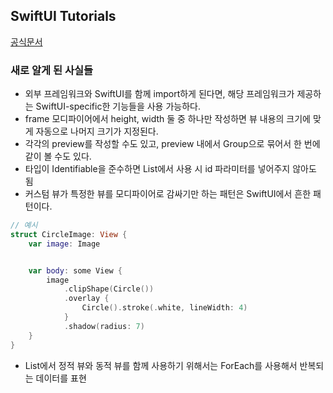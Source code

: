 ## SwiftUI Tutorials
[공식문서](https://developer.apple.com/tutorials/swiftui/creating-and-combining-views)

### 새로 알게 된 사실들

- 외부 프레임워크와 SwiftUI를 함께 import하게 된다면, 해당 프레임워크가 제공하는 SwiftUI-specific한 기능들을 사용 가능하다.
- frame 모디파이어에서 height, width 둘 중 하나만 작성하면 뷰 내용의 크기에 맞게 자동으로 나머지 크기가 지정된다. 
- 각각의 preview를 작성할 수도 있고, preview 내에서 Group으로 묶어서 한 번에 같이 볼 수도 있다. 
- 타입이 Identifiable을 준수하면 List에서 사용 시 id 파라미터를 넣어주지 않아도 됨
- 커스텀 뷰가 특정한 뷰를 모디파이어로 감싸기만 하는 패턴은 SwiftUI에서 흔한 패턴이다.
```swift
// 예시
struct CircleImage: View {
    var image: Image


    var body: some View {
        image
            .clipShape(Circle())
            .overlay {
                Circle().stroke(.white, lineWidth: 4)
            }
            .shadow(radius: 7)
    }
}
```
- List에서 정적 뷰와 동적 뷰를 함께 사용하기 위해서는 ForEach를 사용해서 반복되는 데이터를 표현